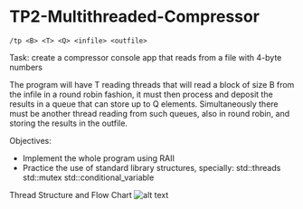 # TP2-Multithreaded-Compressor

`/tp <B> <T> <Q> <infile> <outfile>`

Task: create a compressor console app that reads from a file with 4-byte numbers

The program will have T reading threads that will read a block of size B from the 
infile in a round robin fashion, it must then process and deposit the results in a 
queue that can store up to Q elements.
Simultaneously there must be another thread reading from such queues, also in round
robin, and storing the results in the outfile.

Objectives:
- Implement the whole program using RAII
- Practice the use of standard library structures, specially:
std::threads
std::mutex
std::conditional_variable

Thread Structure and Flow Chart
![alt text](https://github.com/LeviMatias/TP2-Multithreaded-Compressor/blob/master/diagram.png)
